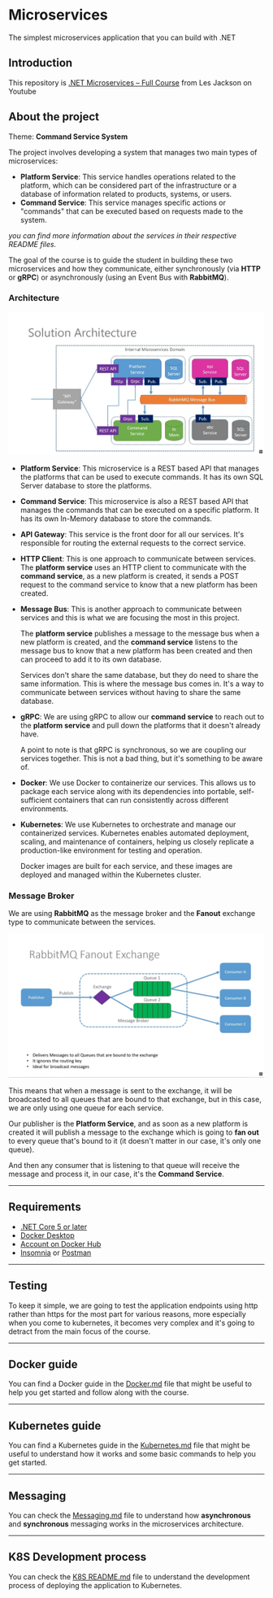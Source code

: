 # Microservices

The simplest microservices application that you can build with .NET

## Introduction

This repository is [.NET Microservices – Full Course](https://youtu.be/DgVjEo3OGBI) from Les Jackson on Youtube

## About the project

Theme: **Command Service System**

The project involves developing a system that manages two main types of microservices:

- **Platform Service**: This service handles operations related to the platform, which can be considered part of the infrastructure or a database of information related to products, systems, or users.
- **Command Service**: This service manages specific actions or "commands" that can be executed based on requests made to the system.

_you can find more information about the services in their respective README files._

The goal of the course is to guide the student in building these two microservices and how they communicate, either synchronously (via **HTTP** or **gRPC**) or asynchronously (using an Event Bus with **RabbitMQ**).

### Architecture

![Architecture](./docs/imgs/architecture.png)

- **Platform Service**: This microservice is a REST based API that manages the platforms that can be used to execute commands. It has its own SQL Server database to store the platforms.
- **Command Service**: This microservice is also a REST based API that manages the commands that can be executed on a specific platform. It has its own In-Memory database to store the commands.
- **API Gateway**: This service is the front door for all our services. It's responsible for routing the external requests to the correct service.
- **HTTP Client**: This is one approach to communicate between services. The **platform service** uses an HTTP client to communicate with the **command service**, as a new platform is created, it sends a POST request to the command service to know that a new platform has been created.
- **Message Bus**: This is another approach to communicate between services and this is what we are focusing the most in this project.

  The **platform service** publishes a message to the message bus when a new platform is created, and the **command service** listens to the message bus to know that a new platform has been created and then can proceed to add it to its own database.

  Services don't share the same database, but they do need to share the same information. This is where the message bus comes in. It's a way to communicate between services without having to share the same database.

- **gRPC**: We are using gRPC to allow our **command service** to reach out to the **platform service** and pull down the platforms that it doesn't already have.

  A point to note is that gRPC is synchronous, so we are coupling our services together. This is not a bad thing, but it's something to be aware of.

- **Docker**: We use Docker to containerize our services. This allows us to package each service along with its dependencies into portable, self-sufficient containers that can run consistently across different environments.

- **Kubernetes**: We use Kubernetes to orchestrate and manage our containerized services. Kubernetes enables automated deployment, scaling, and maintenance of containers, helping us closely replicate a production-like environment for testing and operation.

  Docker images are built for each service, and these images are deployed and managed within the Kubernetes cluster.

### Message Broker

We are using **RabbitMQ** as the message broker and the **Fanout** exchange type to communicate between the services.

![Fanout Exchange](./docs/imgs/fanout-exchange.png)

This means that when a message is sent to the exchange, it will be broadcasted to all queues that are bound to that exchange, but in this case, we are only using one queue for each service.

Our publisher is the **Platform Service**, and as soon as a new platform is created it will publish a message to the exchange which is going to **fan out** to every queue that's bound to it (it doesn't matter in our case, it's only one queue).

And then any consumer that is listening to that queue will receive the message and process it, in our case, it's the **Command Service**.

---

## Requirements

- [.NET Core 5 or later](https://dotnet.microsoft.com/download)
- [Docker Desktop](https://www.docker.com/products/docker-desktop)
- [Account on Docker Hub](https://hub.docker.com/)
- [Insomnia](https://insomnia.rest/download) or [Postman](https://www.postman.com/downloads/)

---

## Testing

To keep it simple, we are going to test the application endpoints using http rather than https for the most part for various reasons, more especially when you come to kubernetes, it becomes very complex and it's going to detract from the main focus of the course.

---

## Docker guide

You can find a Docker guide in the [Docker.md](./docs/Docker.md) file that might be useful to help you get started and follow along with the course.

---

## Kubernetes guide

You can find a Kubernetes guide in the [Kubernetes.md](./docs/Kubernetes.md) file that might be useful to understand how it works and some basic commands to help you get started.

---

## Messaging

You can check the [Messaging.md](./docs/Messaging.md) file to understand how **asynchronous** and **synchronous** messaging works in the microservices architecture.

---

## K8S Development process

You can check the [K8S README.md](./K8S/README.md) file to understand the development process of deploying the application to Kubernetes.
